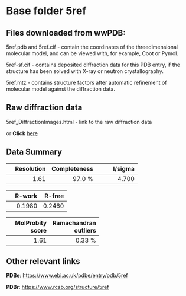 # Base folder 5ref

## Files downloaded from wwPDB:

5ref.pdb and 5ref.cif - contain the coordinates of the threedimensional molecular model, and can be viewed with, for example, Coot or Pymol.

5ref-sf.cif - contains deposited diffraction data for this PDB entry, if the structure has been solved with X-ray or neutron crystallography.

5ref.mtz - contains structure factors after automatic refinement of molecular model against the diffraction data.

## Raw diffraction data

5ref_DiffractionImages.html - link to the raw diffraction data 

or **Click** [here](https://zenodo.org/record/3730635) 

## Data Summary
|   | Resolution | Completeness| I/sigma |
|---|-------------:|----------------:|--------------:|
|   |1.61|97.0  %|<img width=50/>4.700|

|   | **R-work**| **R-free**   
|---|-------------:|----------------:|           
||0.1980|0.2460|

|   |**MolProbity<br>score**| **Ramachandran<br>outliers** 
|---|-------------:|----------------:|
||1.61|0.33 %|

## Other relevant links 
**PDBe**:  https://www.ebi.ac.uk/pdbe/entry/pdb/5ref
 
**PDBr**: https://www.rcsb.org/structure/5ref 

